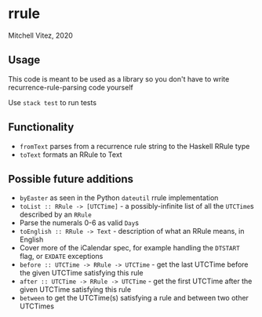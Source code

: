 # rrule

Mitchell Vitez, 2020

## Usage

This code is meant to be used as a library so you don't have to write recurrence-rule-parsing code yourself

Use `stack test` to run tests

## Functionality

- `fromText` parses from a recurrence rule string to the Haskell RRule type
- `toText` formats an RRule to Text

## Possible future additions 

- `byEaster` as seen in the Python `dateutil` rrule implementation
- `toList :: RRule -> [UTCTime]` - a possibly-infinite list of all the `UTCTime`s described by an `RRule`
- Parse the numerals 0-6 as valid `Day`s
- `toEnglish :: RRule -> Text` - description of what an RRule means, in English
- Cover more of the iCalendar spec, for example handling the `DTSTART` flag, or `EXDATE` exceptions
- `before :: UTCTime -> RRule -> UTCTime` - get the last UTCTime before the given UTCTime satisfying this rule
- `after :: UTCTime -> RRule -> UTCTime` - get the first UTCTime after the given UTCTime satisfying this rule
- `between` to get the UTCTime(s) satisfying a rule and between two other UTCTimes
